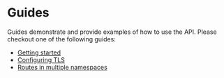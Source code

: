 # Guides

Guides demonstrate and provide examples of how to use the API.
Please checkout one of the following guides:

- [Getting started](getting-started.md)
- [Configuring TLS](tls.md)
- [Routes in multiple namespaces](multiple-ns.md)
